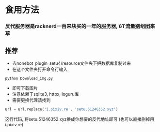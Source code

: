 # 食用方法


### 反代服务器是racknerd一百来块买的一年的服务器, 6T流量别组团来草


## 推荐

- 去nonebot_plugin_setu4/resource文件夹下把数据库复制过来
- 在这个文件夹打开命令行输入
```
python Download_img.py
```
- 即可下载图片
- 注意依赖于sqlite3, httpx, loguru库
- 需要更换代理请找到 
``` python
url = url.replace('i.pixiv.re', 'setu.51246352.xyz') 
```
这行代码, 将setu.51246352.xyz换成你想要的反代地址即可 (也可以直接删掉用i.pixiv.re)
